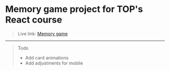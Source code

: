 # Memory game project for TOP's React course
> Live link: [Memory game](https://www.top-memory-game-r9e6twal6-veronfcs-projects.vercel.app)  
---
> Todo
> - Add card animations
> - Add adjustments for mobile
